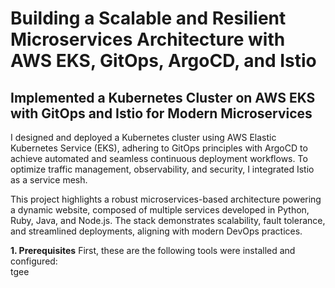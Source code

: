 # Building a Scalable and Resilient Microservices Architecture with AWS EKS, GitOps, ArgoCD, and Istio
## **Implemented a Kubernetes Cluster on AWS EKS with GitOps and Istio for Modern Microservices**

I designed and deployed a Kubernetes cluster using AWS Elastic Kubernetes Service (EKS), adhering to GitOps principles with ArgoCD to achieve automated and seamless continuous deployment workflows. To optimize traffic management, observability, and security, I integrated Istio as a service mesh.

This project highlights a robust microservices-based architecture powering a dynamic website, composed of multiple services developed in Python, Ruby, Java, and Node.js. The stack demonstrates scalability, fault tolerance, and streamlined deployments, aligning with modern DevOps practices.

**1. Prerequisites**
First, these are the following tools were installed and configured:  
tgee
